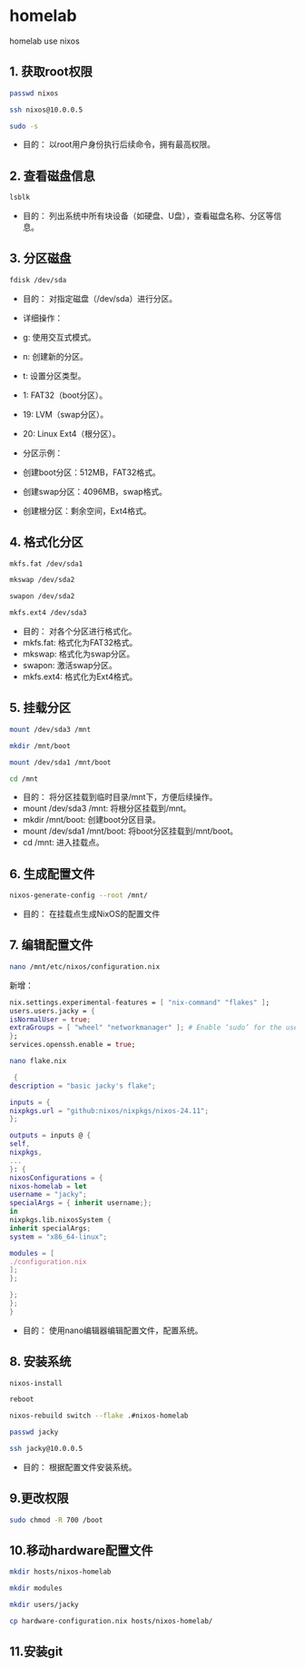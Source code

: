# homelab
homelab use nixos

## 1. 获取root权限
```bash
passwd nixos
```
```bash
ssh nixos@10.0.0.5
```
```bash
sudo -s
```
* 目的： 以root用户身份执行后续命令，拥有最高权限。

## 2. 查看磁盘信息
```bash
lsblk
```
* 目的： 列出系统中所有块设备（如硬盘、U盘），查看磁盘名称、分区等信息。

## 3. 分区磁盘
```bash
fdisk /dev/sda
```
* 目的： 对指定磁盘（/dev/sda）进行分区。

* 详细操作：
* g: 使用交互式模式。
* n: 创建新的分区。
* t: 设置分区类型。
* 1: FAT32（boot分区）。
* 19: LVM（swap分区）。
* 20: Linux Ext4（根分区）。
* 分区示例：
* 创建boot分区：512MB，FAT32格式。
* 创建swap分区：4096MB，swap格式。
* 创建根分区：剩余空间，Ext4格式。

## 4. 格式化分区
```bash
mkfs.fat /dev/sda1
```
```bash
mkswap /dev/sda2
```
```bash
swapon /dev/sda2
```
```bash
mkfs.ext4 /dev/sda3
```
* 目的： 对各个分区进行格式化。
* mkfs.fat: 格式化为FAT32格式。
* mkswap: 格式化为swap分区。
* swapon: 激活swap分区。
* mkfs.ext4: 格式化为Ext4格式。

## 5. 挂载分区
```bash
mount /dev/sda3 /mnt
```
```bash
mkdir /mnt/boot
```
```bash
mount /dev/sda1 /mnt/boot
```
```bash
cd /mnt
```
* 目的： 将分区挂载到临时目录/mnt下，方便后续操作。
* mount /dev/sda3 /mnt: 将根分区挂载到/mnt。
* mkdir /mnt/boot: 创建boot分区目录。
* mount /dev/sda1 /mnt/boot: 将boot分区挂载到/mnt/boot。
* cd /mnt: 进入挂载点。

## 6. 生成配置文件
```bash
nixos-generate-config --root /mnt/
```
* 目的： 在挂载点生成NixOS的配置文件

## 7. 编辑配置文件
```bash
nano /mnt/etc/nixos/configuration.nix
```
新增：
 
```nix
nix.settings.experimental-features = [ "nix-command" "flakes" ];
users.users.jacky = {
isNormalUser = true;
extraGroups = [ "wheel" "networkmanager" ]; # Enable ‘sudo’ for the user.
};
services.openssh.enable = true;
```
```bash
nano flake.nix
```
```nix 
 {
description = "basic jacky's flake";

inputs = { 
nixpkgs.url = "github:nixos/nixpkgs/nixos-24.11";
};

outputs = inputs @ {
self,
nixpkgs,
...
}: {
nixosConfigurations = {
nixos-homelab = let
username = "jacky";
specialArgs = { inherit username;};
in
nixpkgs.lib.nixosSystem {
inherit specialArgs;
system = "x86_64-linux";

modules = [
./configuration.nix
];
};

};
};
}
```


* 目的： 使用nano编辑器编辑配置文件，配置系统。

## 8. 安装系统
```bash
nixos-install
```
```bash
reboot
```
```bash
nixos-rebuild switch --flake .#nixos-homelab
```
```bash
passwd jacky
```
```bash
ssh jacky@10.0.0.5
```
* 目的： 根据配置文件安装系统。

## 9.更改权限
```bash
sudo chmod -R 700 /boot
```
## 10.移动hardware配置文件
```bash
mkdir hosts/nixos-homelab
```
```bash
mkdir modules
```
```bash
mkdir users/jacky
```
```bash
cp hardware-configuration.nix hosts/nixos-homelab/
```
## 11.安装git




